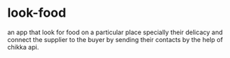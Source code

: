 look-food
=========

an app that look for food on a particular place specially their delicacy and connect the supplier to the buyer by sending their contacts by the help of chikka api.
